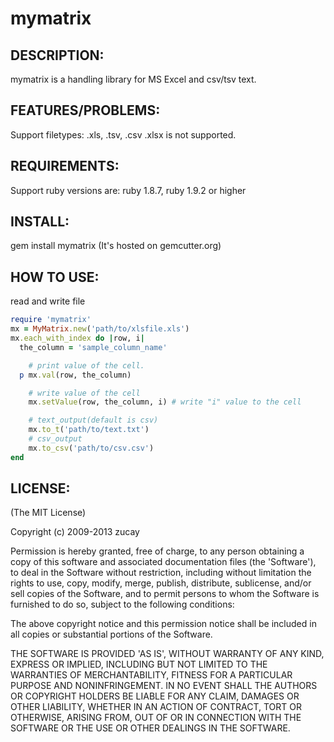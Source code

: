 # mymatrix

## DESCRIPTION:

mymatrix is a handling library for MS Excel and  csv/tsv text.

## FEATURES/PROBLEMS:
Support filetypes: .xls, .tsv, .csv
.xlsx is not supported.

## REQUIREMENTS:
Support ruby versions are:
ruby 1.8.7,
ruby 1.9.2 or higher

## INSTALL:
gem install mymatrix
(It's hosted on gemcutter.org)

## HOW TO USE:
read and write file

```ruby
require 'mymatrix'
mx = MyMatrix.new('path/to/xlsfile.xls')
mx.each_with_index do |row, i|
  the_column = 'sample_column_name'

	# print value of the cell.
  p mx.val(row, the_column)

	# write value of the cell
	mx.setValue(row, the_column, i) # write "i" value to the cell

	# text_output(default is csv)
	mx.to_t('path/to/text.txt')
	# csv_output
	mx.to_csv('path/to/csv.csv')
end
```

## LICENSE:
(The MIT License)

Copyright (c) 2009-2013 zucay

Permission is hereby granted, free of charge, to any person obtaining
a copy of this software and associated documentation files (the
'Software'), to deal in the Software without restriction, including
without limitation the rights to use, copy, modify, merge, publish,
distribute, sublicense, and/or sell copies of the Software, and to
permit persons to whom the Software is furnished to do so, subject to
the following conditions:

The above copyright notice and this permission notice shall be
included in all copies or substantial portions of the Software.

THE SOFTWARE IS PROVIDED 'AS IS', WITHOUT WARRANTY OF ANY KIND,
EXPRESS OR IMPLIED, INCLUDING BUT NOT LIMITED TO THE WARRANTIES OF
MERCHANTABILITY, FITNESS FOR A PARTICULAR PURPOSE AND NONINFRINGEMENT.
IN NO EVENT SHALL THE AUTHORS OR COPYRIGHT HOLDERS BE LIABLE FOR ANY
CLAIM, DAMAGES OR OTHER LIABILITY, WHETHER IN AN ACTION OF CONTRACT,
TORT OR OTHERWISE, ARISING FROM, OUT OF OR IN CONNECTION WITH THE
SOFTWARE OR THE USE OR OTHER DEALINGS IN THE SOFTWARE.
